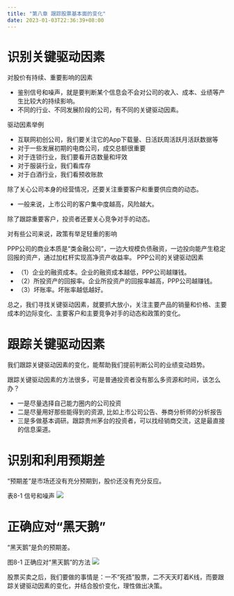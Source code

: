 ```yaml
---
title: "第八章 跟踪股票基本面的变化"
date: 2023-01-03T22:36:39+08:00
---
```


# 识别关键驱动因素

对股价有持续、重要影响的因素
- 鉴别信号和噪声，就是要判断某个信息会不会对公司的收入、成本、业绩等产生比较大的持续影响。
- 不同的行业、不同发展阶段的公司，有不同的关键驱动因素。

驱动因素举例
- 互联网初创公司，我们要关注它的App下载量、日活跃周活跃月活跃数据等
- 对于一些发展初期的电商公司，成交总额很重要
- 对于连锁行业，我们要看开店数量和坪效
- 对于服装行业，我们看库存
- 对于白酒行业，我们看预收账款

除了关心公司本身的经营情况，还要关注重要客户和重要供应商的动态。
- 一般来说，上市公司的客户集中度越高，风险越大。

除了跟踪重要客户，投资者还要关心竞争对手的动态。

对有些公司来说，政策有举足轻重的影响

PPP公司的商业本质是“类金融公司”，一边大规模负债融资，一边投向能产生稳定回报的资产，通过加杠杆实现高净资产收益率。
PPP公司的关键驱动因素
- （1）企业的融资成本。企业的融资成本越低，PPP公司越赚钱。
- （2）所投资产的回报率。企业所投资产的回报率越高，PPP公司越赚钱。
- （3）坏账率。坏账率越低越好。

总之，我们寻找关键驱动因素，就要抓大放小，关注主要产品的销量和价格、主要成本的边际变化、主要客户和主要竞争对手的动态和政策的变化。




# 跟踪关键驱动因素

我们跟踪关键驱动因素的变化，能帮助我们提前判断公司的业绩变动趋势。

跟踪关键驱动因素的方法很多，可是普通投资者没有那么多资源和时间，该怎么办？
- 一是尽量选择自己能力圈内的公司投资
- 二是尽量用好那些能得到的资源, 比如上市公司公告、券商分析师的分析报告
- 三是多做基本调研。跟踪贵州茅台的投资者，可以找经销商交流，这是最直接的信息渠道。


# 识别和利用预期差

“预期差”是市场还没有充分预期到，股价还没有充分反应。

表8-1 信号和噪声
![](https://res.weread.qq.com/wrepub/epub_28218320_90)



# 正确应对“黑天鹅”

“黑天鹅”是负的预期差。

图8-1 正确应对“黑天鹅”的方法
![](https://res.weread.qq.com/wrepub/epub_28218320_91)

股票买卖之后，我们要做的事情是：一不“死捂”股票，二不天天盯着K线，而要跟踪关键驱动因素的变化，并结合股价变化，理性做出决策。
